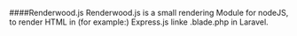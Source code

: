 ####Renderwood.js
Renderwood.js is a small rendering Module for nodeJS, to render HTML in (for example:) Express.js linke .blade.php in Laravel.
